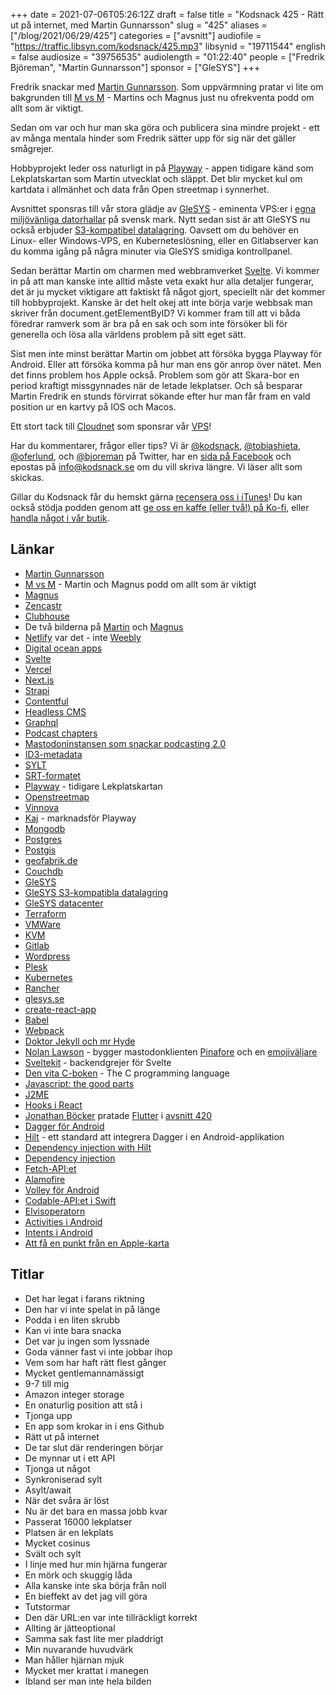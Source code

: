 +++
date = 2021-07-06T05:26:12Z
draft = false
title = "Kodsnack 425 - Rätt ut på internet, med Martin Gunnarsson"
slug = "425"
aliases = ["/blog/2021/06/29/425"]
categories = ["avsnitt"]
audiofile = "https://traffic.libsyn.com/kodsnack/425.mp3"
libsynid = "19711544"
english = false
audiosize = "39756535"
audiolength = "01:22:40"
people = ["Fredrik Björeman", "Martin Gunnarsson"]
sponsor = ["GleSYS"]
+++

Fredrik snackar med [Martin Gunnarsson](https://twitter.com/gunnarsson). Som uppvärmning pratar vi lite om bakgrunden till [M vs M](https://mvsm.se/) - Martins och Magnus just nu ofrekventa podd om allt som är viktigt.

Sedan om var och hur man ska göra och publicera sina mindre projekt - ett av många mentala hinder som Fredrik sätter upp för sig när det gäller smågrejer.

Hobbyprojekt leder oss naturligt in på [Playway](https://www.playway.app/) - appen tidigare känd som Lekplatskartan som Martin utvecklat och släppt. Det blir mycket kul om kartdata i allmänhet och data från Open streetmap i synnerhet.

Avsnittet sponsras till vår stora glädje av [GleSYS](https://glesys.se/) - eminenta VPS:er i [egna miljövänliga datorhallar](https://glesys.se/datacenter) på svensk mark. Nytt sedan sist är att GleSYS nu också erbjuder [S3-kompatibel datalagring](https://glesys.se/tjanster/objektlagring). Oavsett om du behöver en Linux- eller Windows-VPS, en Kuberneteslösning, eller en Gitlabserver kan du komma igång på några minuter via GleSYS smidiga kontrollpanel.

Sedan berättar Martin om charmen med webbramverket [Svelte](https://svelte.dev/). Vi kommer in på att man kanske inte alltid måste veta exakt hur alla detaljer fungerar, det är ju mycket viktigare att faktiskt få något gjort, speciellt när det kommer till hobbyprojekt. Kanske är det helt okej att inte börja varje webbsak man skriver från document.getElementByID? Vi kommer fram till att vi båda föredrar ramverk som är bra på en sak och som inte försöker bli för generella och lösa alla världens problem på sitt eget sätt.

Sist men inte minst berättar Martin om jobbet att försöka bygga Playway för Android. Eller att försöka komma på hur man ens gör anrop över nätet. Men det finns problem hos Apple också. Problem som gör att Skara-bor en period kraftigt missgynnades när de letade lekplatser. Och så besparar Martin Fredrik en stunds förvirrat sökande efter hur man får fram en vald position ur en kartvy på IOS och Macos.

Ett stort tack till [Cloudnet](https://www.cloudnet.se) som sponsrar vår [VPS](https://en.wikipedia.org/wiki/Virtual_private_server)!

Har du kommentarer, frågor eller tips? Vi är [@kodsnack](https://www.twitter.com/kodsnack), [@tobiashieta](https://www.twitter.com/tobiashieta), [@oferlund](https://www.twitter.com/oferlund), och [@bjoreman](https://www.twitter.com/bjoreman) på Twitter, har en [sida på Facebook](https://www.facebook.com/kodsnack) och epostas på [info@kodsnack.se](mailto:info@kodsnack.se) om du vill skriva längre. Vi läser allt som skickas.

Gillar du Kodsnack får du hemskt gärna [recensera oss i iTunes](https://itunes.apple.com/se/podcast/kodsnack/id561631498?l=en)! Du kan också stödja podden genom att <a href="https://ko-fi.com/kodsnack" rel="payment">ge oss en kaffe (eller två!) på Ko-fi</a>, eller [handla något i vår butik](https://shop.spreadshirt.se/kodsnack/).

## Länkar ##
* [Martin Gunnarsson](https://twitter.com/gunnarsson)
* [M vs M](https://mvsm.se/) - Martin och Magnus podd om allt som är viktigt
* [Magnus](https://sinneskonst.se/)
* [Zencastr](https://zencastr.com/)
* [Clubhouse](https://en.wikipedia.org/wiki/Clubhouse_%28app%29)
* De två bilderna på [Martin](https://kodsnack.se/img/martin.jpg) och [Magnus](https://kodsnack.se/img/magnus.jpg)
* [Netlify](https://www.netlify.com/) var det - inte [Weebly](https://www.weebly.com/se)
* [Digital ocean apps](https://www.digitalocean.com/products/app-platform/)
* [Svelte](https://svelte.dev/)
* [Vercel](https://vercel.com/)
* [Next.js](https://nextjs.org/)
* [Strapi](https://strapi.io/)
* [Contentful](https://www.contentful.com/)
* [Headless CMS](https://en.wikipedia.org/wiki/Headless_content_management_system)
* [Graphql](https://en.wikipedia.org/wiki/GraphQL)
* [Podcast chapters](https://chaptersapp.com/)
* [Mastodoninstansen som snackar podcasting 2.0](https://podcastindex.social/web/timelines/home)
* [ID3-metadata](https://id3.org/)
* [SYLT](https://id3.org/id3v2.3.0#Synchronised_lyrics.2Ftext)
* [SRT-formatet](https://en.wikipedia.org/wiki/SubRip#File_format)
* [Playway](https://www.playway.app/) - tidigare Lekplatskartan
* [Openstreetmap](https://www.openstreetmap.org/)
* [Vinnova](https://sv.wikipedia.org/wiki/Verket_f%C3%B6r_innovationssystem)
* [Kaj](https://www.linkedin.com/in/kajjones/) - marknadsför Playway
* [Mongodb](https://www.mongodb.com/)
* [Postgres](https://www.postgresql.org/)
* [Postgis](https://postgis.net/)
* [geofabrik.de](https://www.geofabrik.de/)
* [Couchdb](https://couchdb.apache.org/)
* [GleSYS](https://glesys.se/)
* [GleSYS S3-kompatibla datalagring](https://glesys.se/tjanster/objektlagring)
* [GleSYS datacenter](https://glesys.se/datacenter)
* [Terraform](https://en.wikipedia.org/wiki/Terraform_%28software%29)
* [VMWare](https://en.wikipedia.org/wiki/VMware)
* [KVM](https://en.wikipedia.org/wiki/Kernel-based_Virtual_Machine)
* [Gitlab](https://en.wikipedia.org/wiki/GitLab)
* [Wordpress](https://en.wikipedia.org/wiki/WordPress)
* [Plesk](https://en.wikipedia.org/wiki/Plesk)
* [Kubernetes](https://en.wikipedia.org/wiki/Kubernetes)
* [Rancher](https://rancher.com/)
* [glesys.se](https://glesys.se/)
* [create-react-app](https://create-react-app.dev/)
* [Babel](https://babeljs.io/)
* [Webpack](https://webpack.js.org/)
* [Doktor Jekyll och mr Hyde](https://en.wikipedia.org/wiki/Strange_Case_of_Dr_Jekyll_and_Mr_Hyde)
* [Nolan Lawson](https://nolanlawson.com/) - bygger mastodonklienten [Pinafore](https://pinafore.social/) och en [emojiväljare](https://nolanlawson.github.io/emoji-picker-element/)
* [Sveltekit](https://kit.svelte.dev/) - backendgrejer för Svelte
* [Den vita C-boken](https://en.wikipedia.org/wiki/The_C_Programming_Language) - The C programming language
* [Javascript: the good parts](https://www.oreilly.com/library/view/javascript-the-good/9780596517748/)
* [J2ME](https://en.wikipedia.org/wiki/Java_Platform,_Micro_Edition)
* [Hooks i React](https://reactjs.org/docs/hooks-overview.html)
* [Jonathan Böcker](https://github.com/Schwusch/) pratade [Flutter](https://en.wikipedia.org/wiki/Flutter_%28software%29) i [avsnitt 420](https://kodsnack.se/420/)
* [Dagger för Android](https://dagger.dev/dev-guide/android.html)
* [Hilt](https://dagger.dev/hilt/) - ett standard att integrera Dagger i en Android-applikation
* [Dependency injection with Hilt](https://developer.android.com/training/dependency-injection/hilt-android)
* [Dependency injection](https://www.vogella.com/tutorials/DependencyInjection/article.html)
* [Fetch-API:et](https://developer.mozilla.org/en-US/docs/Web/API/Fetch_API)
* [Alamofire](https://github.com/Alamofire/Alamofire)
* [Volley för Android](https://developer.android.com/training/volley)
* [Codable-API:et i Swift](https://developer.apple.com/documentation/foundation/archives_and_serialization/encoding_and_decoding_custom_types)
* [Elvisoperatorn](https://en.wikipedia.org/wiki/Elvis_operator)
* [Activities i Android](https://developer.android.com/reference/android/app/Activity)
* [Intents i Android](https://developer.android.com/guide/components/intents-filters)
* [Att få en punkt från en Apple-karta](https://stackoverflow.com/questions/6449949/getting-current-location-of-map-on-touch-in-iphone-mkmapview)

## Titlar ##
* Det har legat i farans riktning
* Den har vi inte spelat in på länge
* Podda i en liten skrubb
* Kan vi inte bara snacka
* Det var ju ingen som lyssnade
* Goda vänner fast vi inte jobbar ihop
* Vem som har haft rätt flest gånger
* Mycket gentlemannamässigt
* 9-7 till mig
* Amazon integer storage
* En onaturlig position att stå i
* Tjonga upp
* En app som krokar in i ens Github
* Rätt ut på internet
* De tar slut där renderingen börjar
* De mynnar ut i ett API
* Tjonga ut något
* Synkroniserad sylt
* Asylt/await
* När det svåra är löst
* Nu är det bara en massa jobb kvar
* Passerat 16000 lekplatser
* Platsen är en lekplats
* Mycket cosinus
* Svält och sylt
* I linje med hur min hjärna fungerar
* En mörk och skuggig låda
* Alla kanske inte ska börja från noll
* En bieffekt av det jag vill göra
* Tutstormar
* Den där URL:en var inte tillräckligt korrekt
* Allting är jätteoptional
* Samma sak fast lite mer pladdrigt
* Min nuvarande huvudvärk
* Man håller hjärnan mjuk
* Mycket mer krattat i manegen
* Ibland ser man inte hela bilden